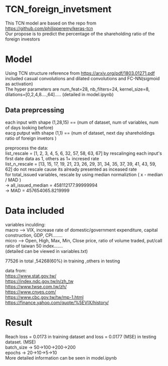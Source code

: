 # TCN_foreign_invetsment
This TCN model are based on the repo from https://github.com/philipperemy/keras-tcn <br/>
Our propose is to predict the percentage of the shareholding ratio of the foreign investors <br/>


# Model
Using TCN structure reference from https://arxiv.org/pdf/1803.01271.pdf <br/>
included casual convolutions and dilated convolutions and FC-NN(sigmoid as activation) <br/>
The hyper parameters are num_feat=28, nb_filters=24, kernel_size=8, dilations=[0,2,4,8....,64]..... (detailed in model.ipynb) <br/>

## Data preprcessing
each input with shape (1,28,15)  ==  (num of dataset, num of variables, num of days looking before) <br/> 
eacg putput with shape (1,1)     ==  (num of dataset, next day shareholdings ratio of foreign invetors ) <br/>

preprocess the data: <br/>
list_rescale = [1, 2, 3, 4, 5, 6, 32, 57, 58, 63, 67] by rescalinging each input's first date data as 1, others as 1+ incresed rate <br/>
list_n_rescale = [13, 15, 17, 19, 21, 23, 26, 29, 31, 34, 35, 37, 39, 41, 43, 59, 62] do not rescale cause its already presented as inceased rate <br/>
for total_issued variables, rescale by using median normaliztion ( x - median / MAD ) <br/>
    -> all_issued_median = 458112177.99999994 <br/>
    -> MAD = 457654065.8219999   <br/>

# Data included
variables inculding: <br/>
macro --> VIX, increase rate of domestic/government expenditure, capital construction, GDP, CPI........  <br/>
micro --> Open, High, Max, Min, Close price, ratio of volume traded, put/call ratio of taiwan 50 index....... <br/>
(detailed can be viewed in variables.txt) <br/>

77526 in total ,54268(60%) in training ,others in testing  <br/>

data from: <br/>
https://www.stat.gov.tw/ <br/>
https://index.ndc.gov.tw/n/zh_tw <br/>
https://www.twse.com.tw/zh/ <br/>
https://www.cnyes.com/ <br/>
https://www.cbc.gov.tw/tw/mp-1.html <br/>
https://finance.yahoo.com/quote/%5EVIX/history/ <br/>

# Result
Reach loss = 0.0173 in training dataset and loss = 0.0177 (MSE) in testing dataset. (MSE)  <br/>
batch_size -> 50->100->200->200 <br/>
epochs     -> 20->10->5->10 <br/>
More detailed information can be seen in model.ipynb <br/>
